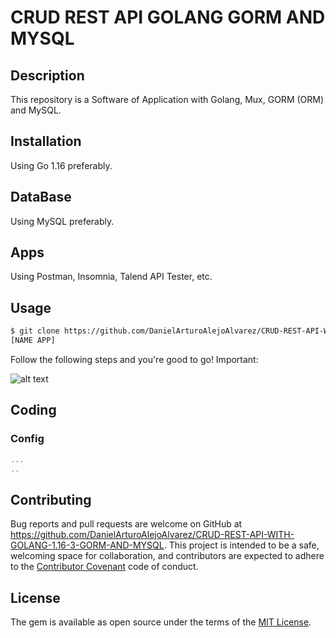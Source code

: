 # CRUD REST API GOLANG GORM AND MYSQL

## Description

This repository is a Software of Application with Golang, Mux, GORM (ORM) and MySQL.

## Installation

Using Go 1.16 preferably.

## DataBase

Using MySQL preferably.

## Apps

Using Postman, Insomnia, Talend API Tester, etc.

## Usage

```html
$ git clone https://github.com/DanielArturoAlejoAlvarez/CRUD-REST-API-WITH-GOLANG-1.16-3-GORM-AND-MYSQL.git
[NAME APP]
```

Follow the following steps and you're good to go! Important:

![alt text](https://steemitimages.com/p/7258xSVeJbKmPTruw3bvBgohFbX4k8MUsxTzCCqqN9vKTXsrpi8KPrgiEGLnGE3Dds94YijqrjwSUo3RdhyYDD49rFA5fehFe7yWuy47k5b9oNMzXxeWwiCGU9SB7nUvCdbREyKVKPcJH?format=match&mode=fit)

## Coding

### Config

```go
...
..
```

## Contributing

Bug reports and pull requests are welcome on GitHub at https://github.com/DanielArturoAlejoAlvarez/CRUD-REST-API-WITH-GOLANG-1.16-3-GORM-AND-MYSQL. This project is intended to be a safe, welcoming space for collaboration, and contributors are expected to adhere to the [Contributor Covenant](http://contributor-covenant.org) code of conduct.

## License

The gem is available as open source under the terms of the [MIT License](http://opensource.org/licenses/MIT).
````